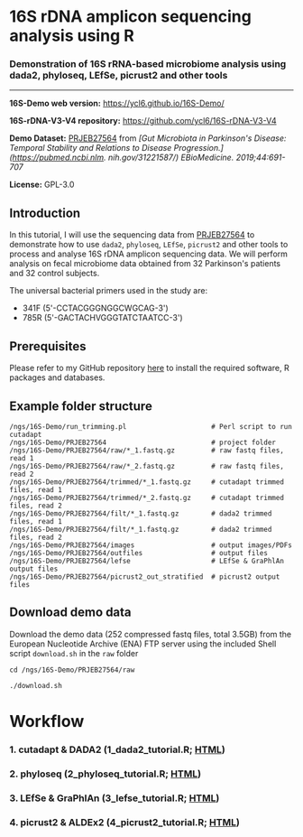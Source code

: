 # 16S rDNA amplicon sequencing analysis using R

### Demonstration of 16S rRNA-based microbiome analysis using dada2, phyloseq, LEfSe, picrust2 and other tools

-----

**16S-Demo web version:** https://ycl6.github.io/16S-Demo/

**16S-rDNA-V3-V4 repository:** https://github.com/ycl6/16S-rDNA-V3-V4

**Demo Dataset:** [PRJEB27564](https://www.ncbi.nlm.nih.gov/bioproject/PRJEB27564) from *[Gut Microbiota in Parkinson's Disease: Temporal Stability and Relations to Disease Progression.](https://pubmed.ncbi.nlm.
nih.gov/31221587/) EBioMedicine. 2019;44:691-707*

**License:** GPL-3.0

## Introduction

In this tutorial, I will use the sequencing data from [PRJEB27564](https://www.ncbi.nlm.nih.gov/bioproject/PRJEB27564) to demonstrate how to use `dada2`, `phyloseq`, `LEfSe`, `picrust2` and other tools to       process and analyse 16S rDNA amplicon sequencing data. We will perform analysis on fecal microbiome data obtained from 32 Parkinson's patients and 32 control subjects.

The universal bacterial primers used in the study are:

* 341F (5'-CCTACGGGNGGCWGCAG-3')
* 785R (5'-GACTACHVGGGTATCTAATCC-3')

## Prerequisites

Please refer to my GitHub repository [here](https://github.com/ycl6/16S-rDNA-V3-V4) to install the required software, R packages and databases.

## Example folder structure

```
/ngs/16S-Demo/run_trimming.pl                     # Perl script to run cutadapt
/ngs/16S-Demo/PRJEB27564                          # project folder
/ngs/16S-Demo/PRJEB27564/raw/*_1.fastq.gz         # raw fastq files, read 1
/ngs/16S-Demo/PRJEB27564/raw/*_2.fastq.gz         # raw fastq files, read 2
/ngs/16S-Demo/PRJEB27564/trimmed/*_1.fastq.gz     # cutadapt trimmed files, read 1
/ngs/16S-Demo/PRJEB27564/trimmed/*_2.fastq.gz     # cutadapt trimmed files, read 2
/ngs/16S-Demo/PRJEB27564/filt/*_1.fastq.gz        # dada2 trimmed files, read 1
/ngs/16S-Demo/PRJEB27564/filt/*_1.fastq.gz        # dada2 trimmed files, read 2
/ngs/16S-Demo/PRJEB27564/images                   # output images/PDFs
/ngs/16S-Demo/PRJEB27564/outfiles                 # output files
/ngs/16S-Demo/PRJEB27564/lefse                    # LEfSe & GraPhlAn output files
/ngs/16S-Demo/PRJEB27564/picrust2_out_stratified  # picrust2 output files
```

## Download demo data

Download the demo data (252 compressed fastq files, total 3.5GB) from the European Nucleotide Archive (ENA) FTP server using the included Shell script `download.sh` in the `raw` folder

```
cd /ngs/16S-Demo/PRJEB27564/raw

./download.sh
```

# Workflow

### 1. cutadapt & DADA2 (1_dada2_tutorial.R; [HTML](https://ycl6.github.io/16S-Demo/1_dada2_tutorial.html))

### 2. phyloseq (2_phyloseq_tutorial.R; [HTML](https://ycl6.github.io/16S-Demo/2_phyloseq_tutorial.html))

### 3. LEfSe & GraPhlAn (3_lefse_tutorial.R; [HTML](https://ycl6.github.io/16S-Demo/3_lefse_tutorial.html))

### 4. picrust2 & ALDEx2 (4_picrust2_tutorial.R; [HTML](https://ycl6.github.io/16S-Demo/4_picrust2_ALDEx2_tutorial.html))

